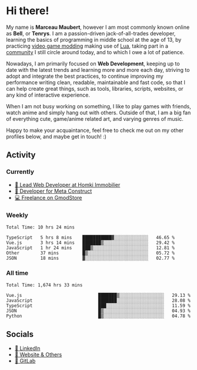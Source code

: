 # Hi there!

My name is **Marceau Maubert**, however I am most commonly known online as **Bell**, or **Tenrys**. I am a passion-driven jack-of-all-trades developer, learning the basics of programming in middle school at the age of 13, by practicing [video game modding](https://garrysmod.com) making use of [Lua](https://lua.org), taking part in a [community](https://metastruct.net) I still circle around today, and to which I owe a lot of patience.

Nowadays, I am primarily focused on **Web Development**, keeping up to date with the latest trends and learning more and more each day, striving to adopt  and integrate the best practices, to continue improving my performance writing clean, readable, maintainable and fast code, so that I can help create great things, such as tools, libraries, scripts, websites, or any kind of interactive experience.

When I am not busy working on something, I like to play games with friends, watch anime and simply hang out with others. Outside of that, I am a big fan of everything cute, game/anime related art, and varying genres of music.

Happy to make your acquaintance, feel free to check me out on my other profiles below, and maybe get in touch! :)

## Activity

### Currently

- [🏢 Lead Web Developer at Homki Immobilier](https://homki-immobilier.com)
- [🎈 Developer for Meta Construct](https://metastruct.net)
- [💻 Freelance on GmodStore](https://www.gmodstore.com/users/Tenrys)

### Weekly
<!--START_SECTION:wakaWeekly-->

```text
Total Time: 10 hrs 24 mins

TypeScript   5 hrs 8 mins    ███████████▓░░░░░░░░░░░░░   46.65 %
Vue.js       3 hrs 14 mins   ███████▒░░░░░░░░░░░░░░░░░   29.42 %
JavaScript   1 hr 24 mins    ███▒░░░░░░░░░░░░░░░░░░░░░   12.81 %
Other        37 mins         █▒░░░░░░░░░░░░░░░░░░░░░░░   05.72 %
JSON         18 mins         ▓░░░░░░░░░░░░░░░░░░░░░░░░   02.77 %
```

<!--END_SECTION:wakaWeekly-->

### All time
<!--START_SECTION:wakaTotal-->

```text
Total Time: 1,674 hrs 33 mins

Vue.js                             ███████▒░░░░░░░░░░░░░░░░░   29.13 %
JavaScript                         ███████░░░░░░░░░░░░░░░░░░   28.08 %
TypeScript                         ███░░░░░░░░░░░░░░░░░░░░░░   11.59 %
JSON                               █▒░░░░░░░░░░░░░░░░░░░░░░░   04.93 %
Python                             █▒░░░░░░░░░░░░░░░░░░░░░░░   04.78 %
```

<!--END_SECTION:wakaTotal-->

## Socials

- [👔 LinkedIn](https://www.linkedin.com/in/marceau-maubert)
- [🔗 Website & Others](https://bell.moe)
- [🦊 GitLab](https://gitlab.com/Tenrys)
